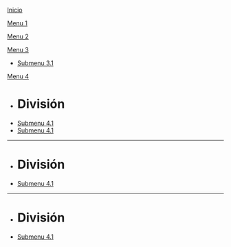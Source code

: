 
[Inicio](index.md)

[Menu 1](enconstruccion.md)

[Menu 2](enconstruccion.md)

[Menu 3]()

 * [Submenu 3.1](enconstruccion.md)


[Menu 4]()

 * # División
 * [Submenu 4.1](enconstruccion.md)
 * [Submenu 4.1](enconstruccion.md)
 ----
 * # División
 * [Submenu 4.1](enconstruccion.md)
 ----
 * # División
 * [Submenu 4.1](enconstruccion.md)



